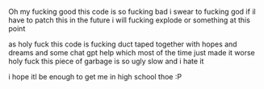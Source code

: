 Oh my fucking good this code is so fucking bad i swear to fucking god if il have to patch this in the future i will fucking explode or something at this point

as holy fuck this code is fucking duct taped together with hopes and dreams and some chat gpt help which most of the time just made it worse holy fuck
this piece of garbage is so ugly slow and i hate it

i hope itl be enough to get me in high school thoe :P


